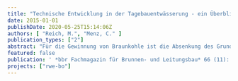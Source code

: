 ```yaml
---
title: "Technische Entwicklung in der Tagebauentwässerung - ein Überblick"
date: 2015-01-01
publishDate: 2020-05-25T15:14:06Z
authors: [ "Reich, M.", "Menz, C." ]
publication_types: ["2"]
abstract: "Für die Gewinnung von Braunkohle ist die Absenkung des Grundwasserspiegels im Rheinischen Braunkohlerevier notwendig. Die große Ausdehnung der Tagebaue, sowohl in der Fläche als auch in der Tiefe, erfordert dabei eine über mehrere Jahrzehnte anhaltende Entwässerung der Lockergesteinsschichten. Hierfür werden Sümpfungsbrunnen verwendet, die bis in eine Tiefe von 750 m reichen. Im gesamten Rheinischen Braunkohlerevier werden von der RWE Power AG ca. 1.500 solcher Brunnen zur Entwässerung der Tagebaue eingesetzt."
featured: false
publication: ' *bbr Fachmagazin für Brunnen- und Leitungsbau* 66 (11): 38-46'
projects: ["rwe-bo"]
---
```



